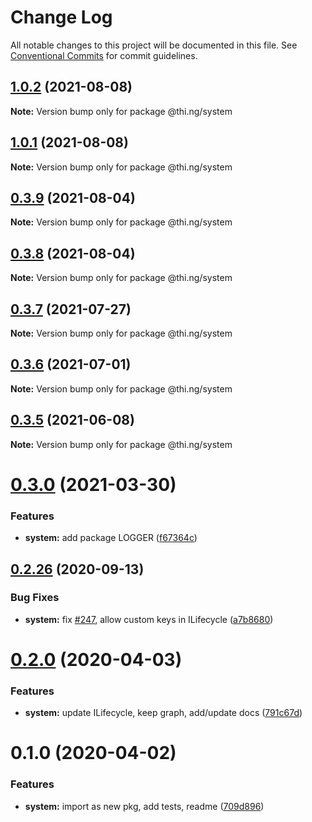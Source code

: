 # Change Log

All notable changes to this project will be documented in this file.
See [Conventional Commits](https://conventionalcommits.org) for commit guidelines.

## [1.0.2](https://github.com/thi-ng/umbrella/compare/@thi.ng/system@1.0.1...@thi.ng/system@1.0.2) (2021-08-08)

**Note:** Version bump only for package @thi.ng/system





## [1.0.1](https://github.com/thi-ng/umbrella/compare/@thi.ng/system@0.3.9...@thi.ng/system@1.0.1) (2021-08-08)

**Note:** Version bump only for package @thi.ng/system





## [0.3.9](https://github.com/thi-ng/umbrella/compare/@thi.ng/system@0.3.8...@thi.ng/system@0.3.9) (2021-08-04)

**Note:** Version bump only for package @thi.ng/system





## [0.3.8](https://github.com/thi-ng/umbrella/compare/@thi.ng/system@0.3.7...@thi.ng/system@0.3.8) (2021-08-04)

**Note:** Version bump only for package @thi.ng/system





## [0.3.7](https://github.com/thi-ng/umbrella/compare/@thi.ng/system@0.3.6...@thi.ng/system@0.3.7) (2021-07-27)

**Note:** Version bump only for package @thi.ng/system





## [0.3.6](https://github.com/thi-ng/umbrella/compare/@thi.ng/system@0.3.5...@thi.ng/system@0.3.6) (2021-07-01)

**Note:** Version bump only for package @thi.ng/system





## [0.3.5](https://github.com/thi-ng/umbrella/compare/@thi.ng/system@0.3.4...@thi.ng/system@0.3.5) (2021-06-08)

**Note:** Version bump only for package @thi.ng/system





# [0.3.0](https://github.com/thi-ng/umbrella/compare/@thi.ng/system@0.2.48...@thi.ng/system@0.3.0) (2021-03-30)


### Features

* **system:** add package LOGGER ([f67364c](https://github.com/thi-ng/umbrella/commit/f67364cb12f7a868e005a8f6ea7759d9fc03c216))





## [0.2.26](https://github.com/thi-ng/umbrella/compare/@thi.ng/system@0.2.25...@thi.ng/system@0.2.26) (2020-09-13)


### Bug Fixes

* **system:** fix [#247](https://github.com/thi-ng/umbrella/issues/247), allow custom keys in ILifecycle ([a7b8680](https://github.com/thi-ng/umbrella/commit/a7b86804255f22cbdbcaf128854ba615fb5cf20f))





# [0.2.0](https://github.com/thi-ng/umbrella/compare/@thi.ng/system@0.1.0...@thi.ng/system@0.2.0) (2020-04-03)


### Features

* **system:** update ILifecycle, keep graph, add/update docs ([791c67d](https://github.com/thi-ng/umbrella/commit/791c67d446c5fae041831a16b250b5cfd62312d0))





# 0.1.0 (2020-04-02)


### Features

* **system:** import as new pkg, add tests, readme ([709d896](https://github.com/thi-ng/umbrella/commit/709d896cee964dc876e1e53c95a3b77a00d8c433))
